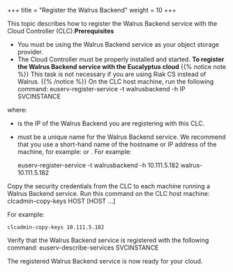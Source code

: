 +++
title = "Register the Walrus Backend"
weight = 10
+++

This topic describes how to register the Walrus Backend service with the Cloud Controller (CLC).**Prerequisites** 

* You must be using the Walrus Backend service as your object storage provider. 
* The Cloud Controller must be properly installed and started. 
**To register the Walrus Backend service with the Eucalyptus cloud** 
{{% notice note %}}
This task is not necessary if you are using Riak CS instead of Walrus. 
{{% /notice %}}
On the CLC host machine, run the following command: 
    euserv-register-service -t walrusbackend -h IP SVCINSTANCE

where: 



* is the IP of the Walrus Backend you are registering with this CLC. 
* must be a unique name for the Walrus Backend service. We recommend that you use a short-hand name of the hostname or IP address of the machine, for example: or . 
For example: 


    euserv-register-service -t walrusbackend -h 10.111.5.182 walrus-10.111.5.182

Copy the security credentials from the CLC to each machine running a Walrus Backend service. Run this command on the CLC host machine: 
    clcadmin-copy-keys HOST [HOST ...]

For example: 


    clcadmin-copy-keys 10.111.5.182

Verify that the Walrus Backend service is registered with the following command: 
    euserv-describe-services SVCINSTANCE

The registered Walrus Backend service is now ready for your cloud. 

